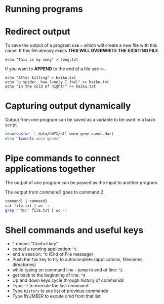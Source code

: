 # Running programs

# Redirect output

To save the output of a program use `>` which will create a new file with this name. If this file already exists **THIS WILL OVERWRITE THE EXISTING FILE**.
```
echo "This is my song" > song.txt
```
If you want to **APPEND** to the end of a file use ``>>``.
```
echo "After killing" > haiku.txt
echo "a spider, how lonely I feel" >> haiku.txt
echo "in the cold of night!" >> haiku.txt
```

# Capturing output dynamically

Output from one program can be saved as a variable to be used in a bash script.

```Bash
counts=$(wc -l data/UNIX/all_worm_gene_names.dat)
echo "$counts worm genes"
```

# Pipe commands to connect applications together

The output of one program can be passed as the input to another program.

The output from command1 goes to command 2.

```bash
command1 | command2
cat file.txt | wc -l
grep "^NCU" file.txt | wc -l
```

# Shell commands and useful keys

  * `^` means "Control key"
  * cancel a running application: `^C`
  * end a session: `^D` (End of File message)
  * Push the `Tab` key to try to autocomplete (applications, filenames, directories)
  * while typing on command line - jump to end of line: `^E`
  * get back to the beginning of line: `^A`
  * Up and down keys cycle through history of commands
  * Type `!!` to execute the last command
  * Type `history` to see list of previous commands
  * Type !NUMBER to excute cmd from that list
